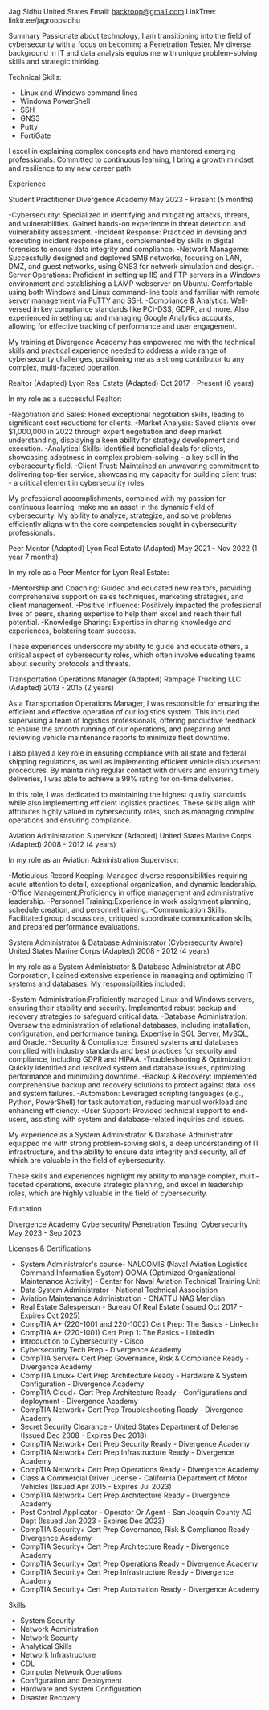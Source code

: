 Jag Sidhu
United States
Email: hackroop@gmail.com
LinkTree: linktr.ee/jagroopsidhu


Summary
Passionate about technology, I am transitioning into the field of cybersecurity with a focus on becoming a Penetration Tester. My diverse background in IT and data analysis equips me with unique problem-solving skills and strategic thinking.

Technical Skills:
- Linux and Windows command lines
- Windows PowerShell
- SSH
- GNS3
- Putty
- FortiGate

I excel in explaining complex concepts and have mentored emerging professionals. Committed to continuous learning, I bring a growth mindset and resilience to my new career path.

Experience

Student Practitioner
Divergence Academy
May 2023 - Present (5 months)

-Cybersecurity: Specialized in identifying and mitigating attacks, threats, and vulnerabilities. Gained hands-on experience in threat detection and vulnerability assessment.
-Incident Response: Practiced in devising and executing incident response plans, complemented by skills in digital forensics to ensure data integrity and compliance.
-Network Manageme: Successfully designed and deployed SMB networks, focusing on LAN, DMZ, and guest networks, using GNS3 for network simulation and design.
-Server Operations: Proficient in setting up IIS and FTP servers in a Windows environment and establishing a LAMP webserver on Ubuntu. Comfortable using both Windows and Linux command-line tools and familiar with remote server management via PuTTY and SSH.
-Compliance & Analytics: Well-versed in key compliance standards like PCI-DSS, GDPR, and more. Also experienced in setting up and managing Google Analytics accounts, allowing for effective tracking of performance and user engagement.

My training at Divergence Academy has empowered me with the technical skills and practical experience needed to address a wide range of cybersecurity challenges, positioning me as a strong contributor to any complex, multi-faceted operation.

Realtor (Adapted)
Lyon Real Estate (Adapted)
Oct 2017 - Present (6 years)

In my role as a successful Realtor:

-Negotiation and Sales: Honed exceptional negotiation skills, leading to significant cost reductions for clients.
-Market Analysis: Saved clients over $1,000,000 in 2022 through expert negotiation and deep market understanding, displaying a keen ability for strategy development and execution.
-Analytical Skills: Identified beneficial deals for clients, showcasing adeptness in complex problem-solving - a key skill in the cybersecurity field.
-Client Trust: Maintained an unwavering commitment to delivering top-tier service, showcasing my capacity for building client trust - a critical element in cybersecurity roles.

My professional accomplishments, combined with my passion for continuous learning, make me an asset in the dynamic field of cybersecurity. My ability to analyze, strategize, and solve problems efficiently aligns with the core competencies sought in cybersecurity professionals.

Peer Mentor (Adapted)
Lyon Real Estate (Adapted)
May 2021 - Nov 2022 (1 year 7 months)

In my role as a Peer Mentor for Lyon Real Estate:

-Mentorship and Coaching: Guided and educated new realtors, providing comprehensive support on sales techniques, marketing strategies, and client management.
-Positive Influence: Positively impacted the professional lives of peers, sharing expertise to help them excel and reach their full potential.
-Knowledge Sharing: Expertise in sharing knowledge and experiences, bolstering team success.

These experiences underscore my ability to guide and educate others, a critical aspect of cybersecurity roles, which often involve educating teams about security protocols and threats.

Transportation Operations Manager (Adapted)
Rampage Trucking LLC (Adapted)
2013 - 2015 (2 years)

As a Transportation Operations Manager, I was responsible for ensuring the efficient and effective operation of our logistics system. This included supervising a team of logistics professionals, offering productive feedback to ensure the smooth running of our operations, and preparing and reviewing vehicle maintenance reports to minimize fleet downtime.

I also played a key role in ensuring compliance with all state and federal shipping regulations, as well as implementing efficient vehicle disbursement procedures. By maintaining regular contact with drivers and ensuring timely deliveries, I was able to achieve a 99% rating for on-time deliveries.

In this role, I was dedicated to maintaining the highest quality standards while also implementing efficient logistics practices. These skills align with attributes highly valued in cybersecurity roles, such as managing complex operations and ensuring compliance.

Aviation Administration Supervisor (Adapted)
United States Marine Corps (Adapted)
2008 - 2012 (4 years)

In my role as an Aviation Administration Supervisor:

-Meticulous Record Keeping: Managed diverse responsibilities requiring acute attention to detail, exceptional organization, and dynamic leadership.
-Office Management:Proficiency in office management and administrative leadership.
-Personnel Training:Experience in work assignment planning, schedule creation, and personnel training.
-Communication Skills: Facilitated group discussions, critiqued subordinate communication skills, and prepared performance evaluations.

System Administrator & Database Administrator (Cybersecurity Aware)
United States Marine Corps (Adapted)
2008 - 2012 (4 years)

In my role as a System Administrator & Database Administrator at ABC Corporation, I gained extensive experience in managing and optimizing IT systems and databases. My responsibilities included:

-System Administration:Proficiently managed Linux and Windows servers, ensuring their stability and security. Implemented robust backup and recovery strategies to safeguard critical data.
-Database Administration: Oversaw the administration of relational databases, including installation, configuration, and performance tuning. Expertise in SQL Server, MySQL, and Oracle.
-Security & Compliance: Ensured systems and databases complied with industry standards and best practices for security and compliance, including GDPR and HIPAA.
-Troubleshooting & Optimization: Quickly identified and resolved system and database issues, optimizing performance and minimizing downtime.
-Backup & Recovery: Implemented comprehensive backup and recovery solutions to protect against data loss and system failures.
-Automation: Leveraged scripting languages (e.g., Python, PowerShell) for task automation, reducing manual workload and enhancing efficiency.
-User Support: Provided technical support to end-users, assisting with system and database-related inquiries and issues.

My experience as a System Administrator & Database Administrator equipped me with strong problem-solving skills, a deep understanding of IT infrastructure, and the ability to ensure data integrity and security, all of which are valuable in the field of cybersecurity.


These skills and experiences highlight my ability to manage complex, multi-faceted operations, execute strategic planning, and excel in leadership roles, which are highly valuable in the field of cybersecurity.

Education

Divergence Academy
Cybersecurity/ Penetration Testing, Cybersecurity
May 2023 - Sep 2023

Licenses & Certifications

- System Administrator's course- NALCOMIS (Naval Aviation Logistics Command Information System) OOMA (Optimized Organizational Maintenance Activity) - Center for Naval Aviation Technical Training Unit
- Data System Administrator - National Technical Association
- Aviation Maintenance Administration - CNATTU NAS Meridian
- Real Estate Salesperson - Bureau Of Real Estate (Issued Oct 2017 - Expires Oct 2025)
- CompTIA A+ (220-1001 and 220-1002) Cert Prep: The Basics - LinkedIn
- CompTIA A+ (220-1001) Cert Prep 1: The Basics - LinkedIn
- Introduction to Cybersecurity - Cisco
- Cybersecurity Tech Prep - Divergence Academy
- CompTIA Server+ Cert Prep Governance, Risk & Compliance Ready - Divergence Academy
- CompTIA Linux+ Cert Prep Architecture Ready - Hardware & System Configuration - Divergence Academy
- CompTIA Cloud+ Cert Prep Architecture Ready - Configurations and deployment - Divergence Academy
- CompTIA Network+ Cert Prep Troubleshooting Ready - Divergence Academy
- Secret Security Clearance - United States Department of Defense (Issued Dec 2008 - Expires Dec 2018)
- CompTIA Network+ Cert Prep Security Ready - Divergence Academy
- CompTIA Network+ Cert Prep Infrastructure Ready - Divergence Academy
- CompTIA Network+ Cert Prep Operations Ready - Divergence Academy
- Class A Commercial Driver License - California Department of Motor Vehicles (Issued Apr 2015 - Expires Jul 2023)
- CompTIA Network+ Cert Prep Architecture Ready - Divergence Academy
- Pest Control Applicator - Operator Or Agent - San Joaquin County AG Dept (Issued Jan 2023 - Expires Dec 2023)
- CompTIA Security+ Cert Prep Governance, Risk & Compliance Ready - Divergence Academy
- CompTIA Security+ Cert Prep Architecture Ready - Divergence Academy
- CompTIA Security+ Cert Prep Operations Ready - Divergence Academy
- CompTIA Security+ Cert Prep Infrastructure Ready - Divergence Academy
- CompTIA Security+ Cert Prep Automation Ready - Divergence Academy

Skills
- System Security
- Network Administration
- Network Security
- Analytical Skills
- Network Infrastructure
- CDL
- Computer Network Operations
- Configuration and Deployment
- Hardware and System Configuration
- Disaster Recovery

